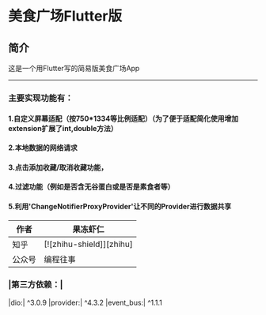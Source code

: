 美食广场Flutter版
=====

简介
----
这是一个用Flutter写的简易版美食广场App
****
### 主要实现功能有：<br>
#### 1.自定义屏幕适配（按750*1334等比例适配）（为了便于适配简化使用增加extension扩展了int,double方法）<br>
#### 2.本地数据的网络请求<br>
#### 3.点击添加收藏/取消收藏功能，<br>
#### 4.过滤功能（例如是否含无谷蛋白或是否是素食者等）<br>
#### 5.利用'ChangeNotifierProxyProvider'让不同的Provider进行数据共享<br>

|作者|果冻虾仁|
|---|---
|知乎|[![zhihu-shield]][zhihu]
|公众号|编程往事

### |第三方依赖：|
|dio:| ^3.0.9
|provider:| ^4.3.2
|event_bus:| ^1.1.1
